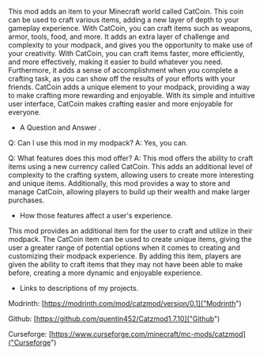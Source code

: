 This mod adds an item to your Minecraft world called CatCoin. This coin can be used to craft various items, adding a new layer of depth to your gameplay experience. With CatCoin, you can craft items such as weapons, armor, tools, food, and more. It adds an extra layer of challenge and complexity to your modpack, and gives you the opportunity to make use of your creativity. With CatCoin, you can craft items faster, more efficiently, and more effectively, making it easier to build whatever you need. Furthermore, it adds a sense of accomplishment when you complete a crafting task, as you can show off the results of your efforts with your friends. CatCoin adds a unique element to your modpack, providing a way to make crafting more rewarding and enjoyable. With its simple and intuitive user interface, CatCoin makes crafting easier and more enjoyable for everyone.

- A Question and Answer .

Q: Can I use this mod in my modpack?
A: Yes, you can.

Q: What features does this mod offer?
A: This mod offers the ability to craft items using a new currency called CatCoin. This adds an additional level of complexity to the crafting system, allowing users to create more interesting and unique items. Additionally, this mod provides a way to store and manage CatCoin, allowing players to build up their wealth and make larger purchases.

- How those features affect a user's experience.

This mod provides an additional item for the user to craft and utilize in their modpack. The CatCoin item can be used to create unique items, giving the user a greater range of potential options when it comes to creating and customizing their modpack experience. By adding this item, players are given the ability to craft items that they may not have been able to make before, creating a more dynamic and enjoyable experience.

- Links to descriptions of my projects.

Modrinth: [https://modrinth.com/mod/catzmod/version/0.1]("Modrinth")

Github: [https://github.com/quentin452/Catzmod1.7.10]("Github")

Curseforge: [https://www.curseforge.com/minecraft/mc-mods/catzmod]("Curseforge")
